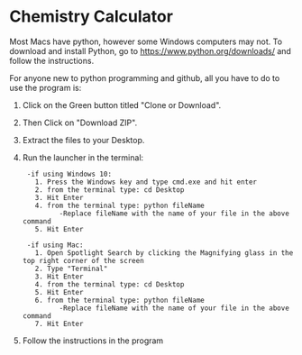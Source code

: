 # Chemistry Calculator

Most Macs have python, however some Windows computers may not. To download and install Python, go to https://www.python.org/downloads/  and follow the instructions.


For anyone new to python programming and github, all you have to do to use the program is:

1. Click on the Green button titled "Clone or Download".

2. Then Click on "Download ZIP".

3. Extract the files to your Desktop.

4. Run the launcher in the terminal:

        -if using Windows 10:
          1. Press the Windows key and type cmd.exe and hit enter
          2. from the terminal type: cd Desktop
          3. Hit Enter
          4. from the terminal type: python fileName
                -Replace fileName with the name of your file in the above command
          5. Hit Enter
        
        -if using Mac:
          1. Open Spotlight Search by clicking the Magnifying glass in the top right corner of the screen
          2. Type "Terminal"
          3. Hit Enter
          4. from the terminal type: cd Desktop
          5. Hit Enter
          6. from the terminal type: python fileName
                -Replace fileName with the name of your file in the above command
          7. Hit Enter
          
5. Follow the instructions in the program
